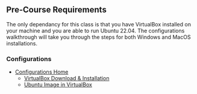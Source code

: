 ## Pre-Course Requirements

The only dependancy for this class is that you have VirtualBox installed on your machine and you are able to run Ubuntu 22.04. The configurations walkthrough will take you through the steps for both Windows and MacOS installations.

### Configurations

- [Configurations Home](https://launchcodelearning.org/linux/configurations/)
  - [VirtualBox Download & Installation](https://launchcodelearning.org/linux/configurations/virtualbox/)
  - [Ubuntu Image in VirtualBox](https://launchcodelearning.org/linux/configurations/ubuntu/)
